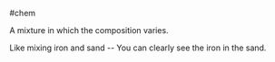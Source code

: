 #chem 

A mixture in which the composition varies.

Like mixing iron and sand -- You can clearly see the iron in the sand. 
